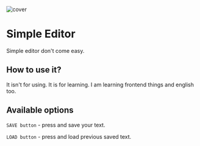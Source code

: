 ![cover](https://live.staticflickr.com/65535/50024225746_b6f580ea72_m.jpg)

# Simple Editor

Simple editor don't come easy.

## How to use it?

It isn't for using. It is for learning.
I am learning frontend things and english too.

## Available options

`SAVE button` - press and save your text.

`LOAD button` - press and load previous saved text.
